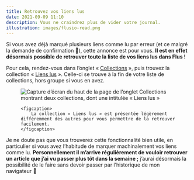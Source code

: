 ```yaml
---
title: Retrouvez vos liens lus
date: 2021-09-09 11:10
description: Vous ne craindrez plus de vider votre journal.
illustration: images/flusio-read.png
---
```


Si vous avez déjà marqué plusieurs liens comme lu par erreur (et ce malgré la demande de confirmation 👀), cette annonce est pour vous. **Il est en effet désormais possible de retrouver toute la liste de vos liens lus dans Flus !**

Pour cela, rendez-vous dans l’onglet « [Collections](https://app.flus.fr/collections) », puis trouvez la collection « [Liens lus](https://app.flus.fr/read) ». Celle-ci se trouve à la fin de votre liste de collections, hors groupe si vous en avez.

<figure>
    <div class="screenshot">
        <img class="illustration screenshot__image" src="images/flusio-read.png" alt="Capture d’écran du haut de la page de l’onglet Collections montrant deux collections, dont une intitulée « Liens lus »">
    </div>

    <figcaption>
        La collection « Liens lus » est présentée légèrement différemment des autres pour vous permettre de la retrouver facilement.
    </figcaption>
</figure>

Je ne doute pas que vous trouverez cette fonctionnalité bien utile, en particulier si vous avez l’habitude de marquer machinalement vos liens comme lu. **Personnellement il m’arrive régulièrement de vouloir retrouver un article que j’ai vu passer plus tôt dans la semaine ;** j’aurai désormais la possibilité de le faire sans devoir passer par l’historique de mon navigateur 🙂
